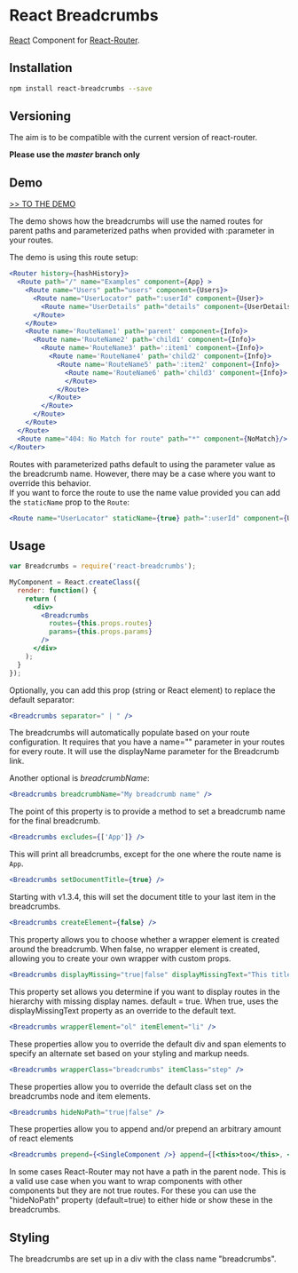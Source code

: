 # React Breadcrumbs

[React][1] Component for [React-Router][4].

## Installation

```sh
npm install react-breadcrumbs --save
```

## Versioning

  The aim is to be compatible with the current
  version of react-router.

  **Please use the _master_ branch only**

## Demo

[>> TO THE DEMO][2]

The demo shows how the breadcrumbs will use the named routes for parent paths and
parameterized paths when provided with :parameter in your routes.

The demo is using this route setup:

```jsx
<Router history={hashHistory}>
  <Route path="/" name="Examples" component={App} >
    <Route name="Users" path="users" component={Users}>
      <Route name="UserLocator" path=":userId" component={User}>
        <Route name="UserDetails" path="details" component={UserDetails} />
      </Route>
    </Route>
    <Route name='RouteName1' path='parent' component={Info}>
      <Route name='RouteName2' path='child1' component={Info}>
        <Route name='RouteName3' path=':item1' component={Info}>
          <Route name='RouteName4' path='child2' component={Info}>
            <Route name='RouteName5' path=':item2' component={Info}>
              <Route name='RouteName6' path='child3' component={Info}>
              </Route>
            </Route>
          </Route>
        </Route>
      </Route>
    </Route>
  </Route>
  <Route name="404: No Match for route" path="*" component={NoMatch}/>
</Router>
```

Routes with parameterized paths default to using the parameter value as the breadcrumb name. However, there may be a case where you want to override this behavior.  
If you want to force the route to use the name value provided you can add the `staticName` prop to the `Route`:

```jsx
<Route name="UserLocator" staticName={true} path=":userId" component={User}>
```

## Usage

```jsx
var Breadcrumbs = require('react-breadcrumbs');

MyComponent = React.createClass({
  render: function() {
    return (
      <div>
        <Breadcrumbs
          routes={this.props.routes}
          params={this.props.params}
        />
      </div>
    );
  }
});
```

Optionally, you can add this prop (string or React element) to replace the default separator:

```jsx
<Breadcrumbs separator=" | " />
```

The breadcrumbs will automatically populate based on your
route configuration. It requires that you have a name="" parameter
in your routes for every route. It will use the displayName parameter
for the Breadcrumb link.

Another optional is _breadcrumbName_:

```jsx
<Breadcrumbs breadcrumbName="My breadcrumb name" />
```

The point of this property is to provide a method to set a breadcrumb name for the final breadcrumb.

```jsx
<Breadcrumbs excludes={['App']} />
```
This will print all breadcrumbs, except for the one where the route name is `App`.

```jsx
<Breadcrumbs setDocumentTitle={true} />
```

Starting with v1.3.4, this will set the document title to your last item in the breadcrumbs.

```jsx
<Breadcrumbs createElement={false} />
```

This property allows you to choose whether a wrapper element is created around the breadcrumb. When false,
no wrapper element is created, allowing you to create your own wrapper with custom props.

```jsx
<Breadcrumbs displayMissing="true|false" displayMissingText="This title is missing" />
```

This property set allows you determine if you want to display routes in the hierarchy with missing display names.
default = true. When true, uses the displayMissingText property as an override to the default text.

```jsx
<Breadcrumbs wrapperElement="ol" itemElement="li" />
```

These properties allow you to override the default div and span elements to specify an alternate set based on your styling
and markup needs.

```jsx
<Breadcrumbs wrapperClass="breadcrumbs" itemClass="step" />
```

These properties allow you to override the default class set on the breadcrumbs node and item elements.

```jsx
<Breadcrumbs hideNoPath="true|false" />
```

These properties allow you to append and/or prepend an arbitrary amount of react elements
```jsx
<Breadcrumbs prepend={<SingleComponent />} append={[<this>too</this>, <this>also</this]}/>
```

In some cases React-Router may not have a path in the parent node. This is a valid use case when you want to wrap components
with other components but they are not true routes. For these you can use the "hideNoPath" property (default=true) to either
hide or show these in the breadcrumbs.


## Styling

The breadcrumbs are set up in a div with the class name "breadcrumbs".

[1]: https://facebook.github.io/react
[2]: http://breadcrumbs.surge.sh/index.html
[3]: https://github.com/svenanders/react-breadcrumbs/issues/1
[4]: https://github.com/rackt/react-router
[5]: https://github.com/svenanders/react-breadcrumbs
